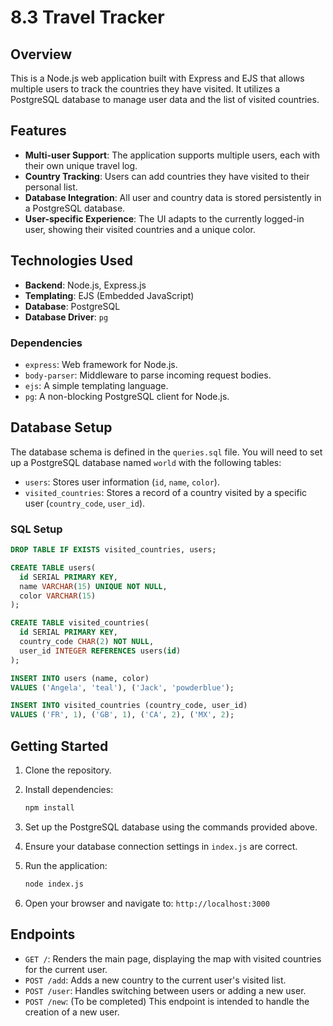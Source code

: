 
# 8.3 Travel Tracker

## Overview

This is a Node.js web application built with Express and EJS that allows multiple users to track the countries they have visited. It utilizes a PostgreSQL database to manage user data and the list of visited countries.

## Features

- **Multi-user Support**: The application supports multiple users, each with their own unique travel log.
- **Country Tracking**: Users can add countries they have visited to their personal list.
- **Database Integration**: All user and country data is stored persistently in a PostgreSQL database.
- **User-specific Experience**: The UI adapts to the currently logged-in user, showing their visited countries and a unique color.

## Technologies Used

- **Backend**: Node.js, Express.js
- **Templating**: EJS (Embedded JavaScript)
- **Database**: PostgreSQL
- **Database Driver**: `pg`

### Dependencies

- `express`: Web framework for Node.js.
- `body-parser`: Middleware to parse incoming request bodies.
- `ejs`: A simple templating language.
- `pg`: A non-blocking PostgreSQL client for Node.js.

## Database Setup

The database schema is defined in the `queries.sql` file. You will need to set up a PostgreSQL database named `world` with the following tables:

- `users`: Stores user information (`id`, `name`, `color`).
- `visited_countries`: Stores a record of a country visited by a specific user (`country_code`, `user_id`).

### SQL Setup

```sql
DROP TABLE IF EXISTS visited_countries, users;

CREATE TABLE users(
  id SERIAL PRIMARY KEY,
  name VARCHAR(15) UNIQUE NOT NULL,
  color VARCHAR(15)
);

CREATE TABLE visited_countries(
  id SERIAL PRIMARY KEY,
  country_code CHAR(2) NOT NULL,
  user_id INTEGER REFERENCES users(id)
);

INSERT INTO users (name, color)
VALUES ('Angela', 'teal'), ('Jack', 'powderblue');

INSERT INTO visited_countries (country_code, user_id)
VALUES ('FR', 1), ('GB', 1), ('CA', 2), ('MX', 2);
````

## Getting Started

1. Clone the repository.

2. Install dependencies:

   ```bash
   npm install
   ```

3. Set up the PostgreSQL database using the commands provided above.

4. Ensure your database connection settings in `index.js` are correct.

5. Run the application:

   ```bash
   node index.js
   ```

6. Open your browser and navigate to:
   `http://localhost:3000`

## Endpoints

* `GET /`: Renders the main page, displaying the map with visited countries for the current user.
* `POST /add`: Adds a new country to the current user's visited list.
* `POST /user`: Handles switching between users or adding a new user.
* `POST /new`: (To be completed) This endpoint is intended to handle the creation of a new user.

```


